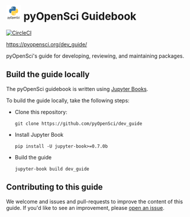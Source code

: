 # <img src="content/images/logo/logo.png" width=40 /> pyOpenSci Guidebook
[![CircleCI](https://circleci.com/gh/pyOpenSci/dev_guide.svg?style=svg)](https://circleci.com/gh/pyOpenSci/dev_guide)

https://pyopensci.org/dev_guide/

pyOpenSci's guide for developing, reviewing, and maintaining packages.

## Build the guide locally

The pyOpenSci guidebook is written using [Jupyter Books](https://github.com/executablebooks/jupyter-book).

To build the guide locally, take the following steps:

* Clone this repository:

  ```
  git clone https://github.com/pyOpenSci/dev_guide
  ```
* Install Jupyter Book

  ```
  pip install -U jupyter-book>=0.7.0b
  ```
* Build the guide

  ```
  jupyter-book build dev_guide
  ```

## Contributing to this guide

We welcome and issues and pull-requests to improve the content of this guide.
If you'd like to see an improvement, please [open an issue](https://github.com/pyOpenSci/dev_guide/issues/new/choose).
